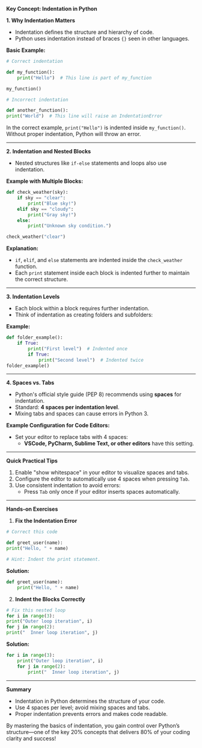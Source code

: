 **Key Concept: Indentation in Python**

**1. Why Indentation Matters**
- Indentation defines the structure and hierarchy of code.
- Python uses indentation instead of braces `{}` seen in other languages.

**Basic Example:**
```python
# Correct indentation

def my_function():
    print("Hello")  # This line is part of my_function

my_function()

# Incorrect indentation

def another_function():
print("World")  # This line will raise an IndentationError
```

In the correct example, `print("Hello")` is indented inside `my_function()`. Without proper indentation, Python will throw an error.

---

**2. Indentation and Nested Blocks**
- Nested structures like `if-else` statements and loops also use indentation.

**Example with Multiple Blocks:**
```python
def check_weather(sky):
    if sky == "clear":
        print("Blue sky!")
    elif sky == "cloudy":
        print("Gray sky!")
    else:
        print("Unknown sky condition.")

check_weather("clear")
```

**Explanation:**
- `if`, `elif`, and `else` statements are indented inside the `check_weather` function.
- Each `print` statement inside each block is indented further to maintain the correct structure.

---

**3. Indentation Levels**
- Each block within a block requires further indentation.
- Think of indentation as creating folders and subfolders:

**Example:**
```python
def folder_example():
    if True:
        print("First level")  # Indented once
        if True:
            print("Second level")  # Indented twice
folder_example()
```

---

**4. Spaces vs. Tabs**
- Python's official style guide (PEP 8) recommends using **spaces** for indentation.
- Standard: **4 spaces per indentation level**.
- Mixing tabs and spaces can cause errors in Python 3.

**Example Configuration for Code Editors:**
- Set your editor to replace tabs with 4 spaces:
  - **VSCode, PyCharm, Sublime Text, or other editors** have this setting.

---

**Quick Practical Tips**
1. Enable "show whitespace" in your editor to visualize spaces and tabs.
2. Configure the editor to automatically use 4 spaces when pressing `Tab`.
3. Use consistent indentation to avoid errors:
   - Press `Tab` only once if your editor inserts spaces automatically.

---

**Hands-on Exercises**

1. **Fix the Indentation Error**
```python
# Correct this code

def greet_user(name):
print("Hello, " + name)

# Hint: Indent the print statement.
```
**Solution:**
```python
def greet_user(name):
    print("Hello, " + name)
```

2. **Indent the Blocks Correctly**
```python
# Fix this nested loop
for i in range(3):
print("Outer loop iteration", i)
for j in range(2):
print("  Inner loop iteration", j)
```

**Solution:**
```python
for i in range(3):
    print("Outer loop iteration", i)
    for j in range(2):
        print("  Inner loop iteration", j)
```

---

**Summary**
- Indentation in Python determines the structure of your code.
- Use 4 spaces per level; avoid mixing spaces and tabs.
- Proper indentation prevents errors and makes code readable.

By mastering the basics of indentation, you gain control over Python’s structure—one of the key 20% concepts that delivers 80% of your coding clarity and success!

